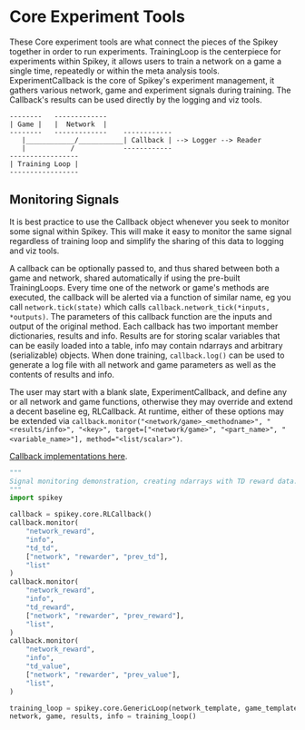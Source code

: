 # Core Experiment Tools

These Core experiment tools are what connect the pieces of the Spikey together in order to run experiments.
TrainingLoop is the centerpiece for experiments within Spikey, it allows users to train a network on a game a single time, repeatedly or within the meta analysis tools.
ExperimentCallback is the core of Spikey's experiment management, it gathers various network, game and experiment signals during training.
The Callback's results can be used directly by the logging and viz tools.

```none
--------   -------------
| Game |   |  Network  |
--------   -------------    ------------
   |____________/___________| Callback | --> Logger --> Reader
   |           /            ------------
-----------------
| Training Loop |
-----------------
```

## Monitoring Signals

It is best practice to use the Callback object whenever you seek to monitor some signal within Spikey.
This will make it easy to monitor the same signal regardless of training
loop and simplify the sharing of this data to logging and viz tools.

A callback can be optionally passed to, and thus shared between both a game
and network, shared automatically if using the pre-built TrainingLoops.
Every time one of the network or game's methods are executed, the callback
will be alerted via a function of similar name, eg you call ```network.tick(state)``` which calls ```callback.network_tick(*inputs, *outputs)```.
The parameters of this callback function are the inputs and output of the
original method.
Each callback has two important member dictionaries, results and info. Results are for storing scalar variables that can be easily loaded into a table, info may contain ndarrays and arbitrary (serializable) objects.
When done training, ```callback.log()``` can be used to generate
a log file with all network and game parameters as well as the contents
of results and info.

The user may start with a blank slate, ExperimentCallback, and define any
or all network and game functions, otherwise they may override and extend
a decent baseline eg, RLCallback.
At runtime, either of these options may be extended via ```callback.monitor("<network/game>_<methodname>", "<results/info>", "<key>", target=["<network/game>", "<part_name>", "<variable_name>"], method="<list/scalar>")```.

[Callback implementations here](https://github.com/SpikeyCNS/spikey/blob/master/spikey/core/callback.py).

```python
"""
Signal monitoring demonstration, creating ndarrays with TD reward data.
"""
import spikey

callback = spikey.core.RLCallback()
callback.monitor(
    "network_reward",
    "info",
    "td_td",
    ["network", "rewarder", "prev_td"],
    "list"
)
callback.monitor(
    "network_reward",
    "info",
    "td_reward",
    ["network", "rewarder", "prev_reward"],
    "list",
)
callback.monitor(
    "network_reward",
    "info",
    "td_value",
    ["network", "rewarder", "prev_value"],
    "list",
)

training_loop = spikey.core.GenericLoop(network_template, game_template, callback, training_params)
network, game, results, info = training_loop()
```

